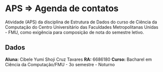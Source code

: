 # APS => Agenda de contatos

Atividade (APS) da disciplina de Estrutura de Dados do curso de Ciência da Computação do Centro
Universitário das Faculdades Metropolitanas Unidas - FMU, como exigência para composição de nota do semestre letivo.


## Dados

**Aluna:** Cibele Yumi Shoji Cruz Tavares
**RA:** 6686180
**Curso:** Bacharel em Ciência da Computação/FMU - 3o semestre - Noturno

